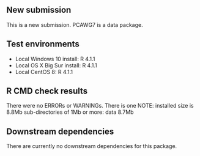 ## New submission  
This is a new submission. PCAWG7 is a data package. 

## Test environments
* Local Windows 10 install: R 4.1.1
* Local OS X Big Sur install: R 4.1.1
* Local CentOS 8: R 4.1.1

## R CMD check results
There were no ERRORs or WARNINGs.
There is one NOTE: 
    installed size is  8.8Mb
    sub-directories of 1Mb or more:
      data   8.7Mb

## Downstream dependencies
There are currently no downstream dependencies for this package.
